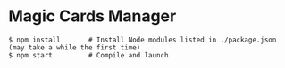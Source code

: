 Magic Cards Manager
=======================

```shell
$ npm install       # Install Node modules listed in ./package.json (may take a while the first time)
$ npm start         # Compile and launch
```
